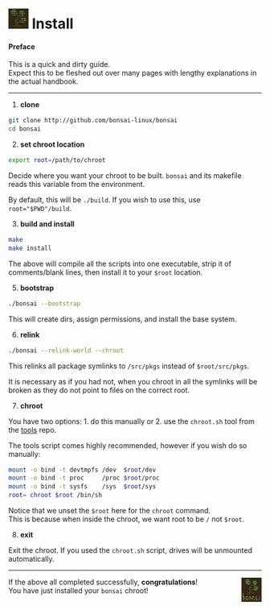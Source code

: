 # <img width="40" height="40" src="res/bonsai_square.png"> Install

#### Preface

This is a quick and dirty guide.  
Expect this to be fleshed out over many pages 
with lengthy explanations in the actual handbook.

----

1. **clone**

```sh
git clone http://github.com/bonsai-linux/bonsai
cd bonsai
```

2. **set chroot location**

```sh
export root=/path/to/chroot
```

Decide where you want your chroot to be built. `bonsai` and its makefile reads this variable from the environment.

By default, this will be `./build`. If you wish to use this, use `root="$PWD"/build`.

3. **build and install**

```sh
make
make install
```

The above will compile all the scripts into one executable, strip it of 
comments/blank lines, then install it to your `$root` location.

5. **bootstrap**

```sh
./bonsai --bootstrap
```

This will create dirs, assign permissions, and install the base system.

6. **relink**

```sh
./bonsai --relink-world --chroot
```

This relinks all package symlinks to `/src/pkgs` instead of `$root/src/pkgs`.

It is necessary as if you had not, when you chroot in all the symlinks will be broken
as they do not point to files on the correct root.

7. **chroot**

You have two options: 1. do this manually or 2. use the `chroot.sh` tool from the [tools](http://github.com/bonsai-linux/tools) repo.

The tools script comes highly recommended, however if you wish do so manually:

```sh
mount -o bind -t devtmpfs /dev  $root/dev
mount -o bind -t proc     /proc $root/proc
mount -o bind -t sysfs    /sys  $root/sys
root= chroot $root /bin/sh
```

Notice that we unset the `$root` here for the `chroot` command.  
This is because when inside the chroot, we want root to be `/` not `$root`.

8. **exit**

Exit the chroot. If you used the `chroot.sh` script, drives will be unmounted automatically.

----

<img width="8%" height="8%" align="right" src="res/bonsai.png">

If the above all completed successfully, **congratulations**!  
You have just installed your `bonsai` chroot!
